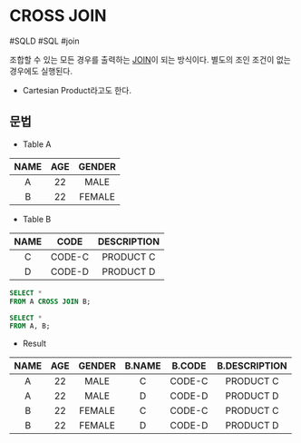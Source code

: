 # CROSS JOIN

#SQLD #SQL #join 

조합할 수 있는 모든 경우를 출력하는 [JOIN](JOIN.md)이 되는 방식이다. 별도의 조인 조건이 없는 경우에도 실행된다.

- Cartesian Product라고도 한다.

## 문법

- Table A

| NAME | AGE | GENDER |
|:----:|:---:|:------:|
|  A   | 22  |  MALE  |
|  B   | 22  | FEMALE |

- Table B

| NAME |  CODE  | DESCRIPTION |
|:----:|:------:|:-----------:|
|  C   | CODE-C |  PRODUCT C  |
|  D   | CODE-D |  PRODUCT D  |


```SQL
SELECT *
FROM A CROSS JOIN B;
```

```SQL
SELECT *
FROM A, B;
```

- Result

| NAME | AGE | GENDER | B.NAME | B.CODE | B.DESCRIPTION |
|:----:|:---:|:------:|:------:|:------:|:-------------:|
|  A   | 22  |  MALE  |   C    | CODE-C |   PRODUCT C   |
|  A   | 22  |  MALE  |   D    | CODE-D |   PRODUCT D   |
|  B   | 22  | FEMALE |   C    | CODE-C |   PRODUCT C   |
|  B   | 22  | FEMALE |   D    | CODE-D |   PRODUCT D   |
